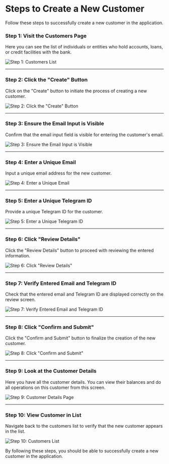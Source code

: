 # Steps to Create a New Customer

Follow these steps to successfully create a new customer in the application.

### Step 1: Visit the Customers Page
Here you can see the list of individuals or entities who hold accounts, loans, or credit facilities with the bank.

![Step 1: Customers List](./screenshots/customers.cy.ts/2_list_all_customers.png)

---

### Step 2: Click the "Create" Button
Click on the "Create" button to initiate the process of creating a new customer.

![Step 2: Click the "Create" Button](./screenshots/customers.cy.ts/3_click_create_button.png)

---

### Step 3: Ensure the Email Input is Visible
Confirm that the email input field is visible for entering the customer's email.

![Step 3: Ensure the Email Input is Visible](./screenshots/customers.cy.ts/4_verify_email_input_visible.png)

---

### Step 4: Enter a Unique Email
Input a unique email address for the new customer.

![Step 4: Enter a Unique Email](./screenshots/customers.cy.ts/5_enter_email.png)

---

### Step 5: Enter a Unique Telegram ID
Provide a unique Telegram ID for the customer.

![Step 5: Enter a Unique Telegram ID](./screenshots/customers.cy.ts/6_enter_telegram_id.png)

---

### Step 6: Click "Review Details"
Click the "Review Details" button to proceed with reviewing the entered information.

![Step 6: Click "Review Details"](./screenshots/customers.cy.ts/7_click_review_details.png)

---

### Step 7: Verify Entered Email and Telegram ID
Check that the entered email and Telegram ID are displayed correctly on the review screen.

![Step 7: Verify Entered Email and Telegram ID](./screenshots/customers.cy.ts/8_verify_details.png)

---

### Step 8: Click "Confirm and Submit"
Click the "Confirm and Submit" button to finalize the creation of the new customer.

![Step 8: Click "Confirm and Submit"](./screenshots/customers.cy.ts/9_click_confirm_submit.png)

---

### Step 9: Look at the Customer Details
Here you have all the customer details. You can view their balances and do all operations on this customer from this screen.

![Step 9: Customer Details Page](./screenshots/customers.cy.ts/10_verify_email.png)

---

### Step 10: View Customer in List
Navigate back to the customers list to verify that the new customer appears in the list.

![Step 10: Customers List](./screenshots/customers.cy.ts/11_verify_customer_in_list.png)

By following these steps, you should be able to successfully create a new customer in the application.
